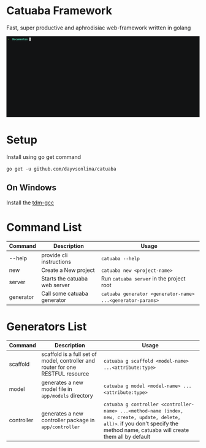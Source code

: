 # Catuaba Framework

Fast, super productive and aphrodisiac web-framework written in golang

![Catuaba new command example](catuaba-new-command.gif)

# Setup

Install using go get command
```
go get -u github.com/dayvsonlima/catuaba
```

## On Windows
Install the [tdm-gcc](https://jmeubank.github.io/tdm-gcc/) 

# Command List
| Command | Description | Usage |
| --- | --- | --- |
|--help| provide cli instructions | `catuaba --help`
|new | Create a New project | `catuaba new <project-name>`
|server| Starts the catuaba web server | Run `catuaba server` in the project root
|generator| Call some catuaba generator | `catuaba generator <generator-name> ...<generator-params>`

# Generators List
| Command | Description | Usage |
| --- | --- | --- |
|scaffold| scaffold is a full set of model, controller and router for one RESTFUL resource | `catuaba g scaffold <model-name> ...<attribute:type>`
|model| generates a new model file in `app/models` directory | `catuaba g model <model-name> ...<attribute:type>`
|controller| generates a new controller package in `app/controller` | `catuaba g controller <controller-name> ...<method-name (index, new, create, update, delete, all)>`. if you don't specify the method name, catuaba will create them all by default



